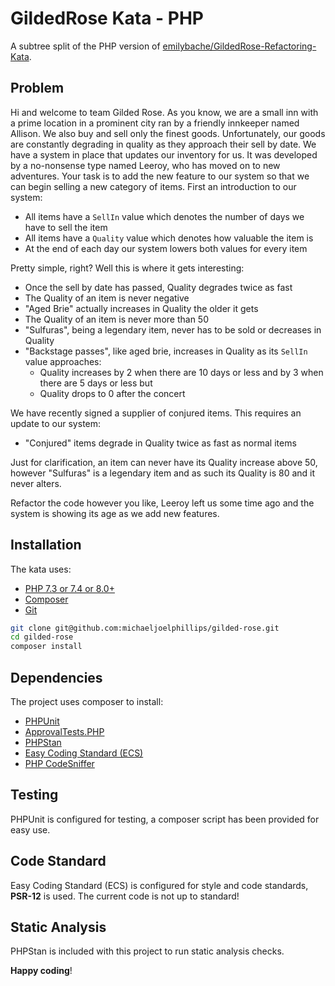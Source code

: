 # GildedRose Kata - PHP

A subtree split of the PHP version of
[emilybache/GildedRose-Refactoring-Kata](https://github.com/emilybache/GildedRose-Refactoring-Kata/).

## Problem

Hi and welcome to team Gilded Rose. As you know, we are a small inn with a
prime location in a prominent city ran by a friendly innkeeper named Allison.
We also buy and sell only the finest goods. Unfortunately, our goods are
constantly degrading in quality as they approach their sell by date. We have a
system in place that updates our inventory for us. It was developed by a
no-nonsense type named Leeroy, who has moved on to new adventures. Your task is
to add the new feature to our system so that we can begin selling a new
category of items. First an introduction to our system:

* All items have a `SellIn` value which denotes the number of days we have to
  sell the item
* All items have a `Quality` value which denotes how valuable the item is
* At the end of each day our system lowers both values for every item

Pretty simple, right? Well this is where it gets interesting:

* Once the sell by date has passed, Quality degrades twice as fast
* The Quality of an item is never negative
* "Aged Brie" actually increases in Quality the older it gets
* The Quality of an item is never more than 50
* "Sulfuras", being a legendary item, never has to be sold or decreases in
  Quality
* "Backstage passes", like aged brie, increases in Quality as its `SellIn` value
  approaches:
    * Quality increases by 2 when there are 10 days or less and by 3 when there are
      5 days or less but
    * Quality drops to 0 after the concert

We have recently signed a supplier of conjured items. This requires an update
to our system:

* "Conjured" items degrade in Quality twice as fast as normal items

Just for clarification, an item can never have its Quality increase above 50,
however "Sulfuras" is a legendary item and as such its Quality is 80 and it
never alters.

Refactor the code however you like, Leeroy left us some time ago and the system
is showing its age as we add new features.

## Installation

The kata uses:

* [PHP 7.3 or 7.4 or 8.0+](https://www.php.net/downloads.php)
* [Composer](https://getcomposer.org)
* [Git](https://git-scm.com/downloads)

```sh
git clone git@github.com:michaeljoelphillips/gilded-rose.git
cd gilded-rose
composer install
```

## Dependencies

The project uses composer to install:

- [PHPUnit](https://phpunit.de/)
- [ApprovalTests.PHP](https://github.com/approvals/ApprovalTests.php)
- [PHPStan](https://github.com/phpstan/phpstan)
- [Easy Coding Standard (ECS)](https://github.com/symplify/easy-coding-standard)
- [PHP CodeSniffer](https://github.com/squizlabs/PHP_CodeSniffer/wiki)

## Testing

PHPUnit is configured for testing, a composer script has been provided for easy
use.

## Code Standard

Easy Coding Standard (ECS) is configured for style and code standards,
**PSR-12** is used. The current code is not up to standard!

## Static Analysis

PHPStan is included with this project to run static analysis checks.

**Happy coding**!
